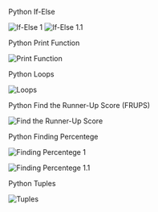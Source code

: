 Python If-Else


![If-Else 1](/Images/if-else1.png?raw=true)
![If-Else 1.1](/Images/if-else2.png?raw=true)

Python Print Function

![Print Function](/Images/PrintFunction.png?raw=true)

Python Loops

![Loops](/Images/Loops.png?raw=true)

Python Find the Runner-Up Score (FRUPS)

![Find the Runner-Up Score](/Images/FRUPS.png?raw=true)

Python Finding Percentege

![Finding Percentege 1](/Images/FindingPercentege1.png?raw=true)

![Finding Percentege 1.1](/Images/FindingPercentege1.1.png?raw=true)

Python Tuples

![Tuples](/Images/Tuples.png?raw=true)
